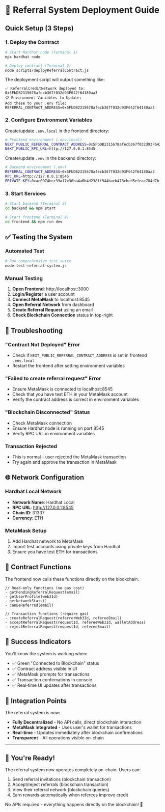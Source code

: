 # 🚀 Referral System Deployment Guide

## Quick Setup (3 Steps)

### 1. Deploy the Contract

```bash
# Start Hardhat node (Terminal 1)
npx hardhat node

# Deploy contract (Terminal 2)
node scripts/deployReferralContract.js
```

The deployment script will output something like:
```
✅ ReferralCreditNetwork deployed to: 0x5FbDB2315678afecb367f032d93F642f64180aa3
📋 Environment Variables to Update:
Add these to your .env file:
REFERRAL_CONTRACT_ADDRESS=0x5FbDB2315678afecb367f032d93F642f64180aa3
```

### 2. Configure Environment Variables

Create/update `.env.local` in the frontend directory:

```bash
# Frontend environment (.env.local)
NEXT_PUBLIC_REFERRAL_CONTRACT_ADDRESS=0x5FbDB2315678afecb367f032d93F642f64180aa3
NEXT_PUBLIC_RPC_URL=http://127.0.0.1:8545
```

Create/update `.env` in the backend directory:

```bash
# Backend environment (.env)
REFERRAL_CONTRACT_ADDRESS=0x5FbDB2315678afecb367f032d93F642f64180aa3
RPC_URL=http://127.0.0.1:8545
PRIVATE_KEY=0xac0974bec39a17e36ba4a6b4d238ff944bacb478cbed5efcae784d7bf4f2ff80
```

### 3. Start Services

```bash
# Start backend (Terminal 3)
cd backend && npm start

# Start frontend (Terminal 4)
cd frontend && npm run dev
```

## ✅ Testing the System

### Automated Test

```bash
# Run comprehensive test suite
node test-referral-system.js
```

### Manual Testing

1. **Open Frontend**: http://localhost:3000
2. **Login/Register** a user account
3. **Connect MetaMask** to localhost:8545
4. **Open Referral Network** from dashboard
5. **Create Referral Request** using an email
6. **Check Blockchain Connection** status in top-right

## 🔧 Troubleshooting

### "Contract Not Deployed" Error
- Check if `NEXT_PUBLIC_REFERRAL_CONTRACT_ADDRESS` is set in frontend `.env.local`
- Restart the frontend after setting environment variables

### "Failed to create referral request" Error
- Ensure MetaMask is connected to localhost:8545
- Check that you have test ETH in your MetaMask account
- Verify the contract address is correct in environment variables

### "Blockchain Disconnected" Status
- Check MetaMask connection
- Ensure Hardhat node is running on port 8545
- Verify RPC URL in environment variables

### Transaction Rejected
- This is normal - user rejected the MetaMask transaction
- Try again and approve the transaction in MetaMask

## 🌐 Network Configuration

### Hardhat Local Network
- **Network Name**: Hardhat Local
- **RPC URL**: http://127.0.0.1:8545
- **Chain ID**: 31337
- **Currency**: ETH

### MetaMask Setup
1. Add Hardhat network to MetaMask
2. Import test accounts using private keys from Hardhat
3. Ensure you have test ETH for transactions

## 📝 Contract Functions

The frontend now calls these functions directly on the blockchain:

```solidity
// Read-only functions (no gas cost)
- getPendingReferralRequest(email)
- getUserProfile(web3Id)
- getNetworkStats()
- canBeReferred(email)

// Transaction functions (require gas)
- createReferralRequest(referrerWeb3Id, refereeEmail)
- acceptReferralRequest(requestId, refereeWeb3Id, walletAddress)
- rejectReferralRequest(requestId, refereeEmail)
```

## 🎯 Success Indicators

You'll know the system is working when:

- ✅ Green "Connected to Blockchain" status
- ✅ Contract address visible in UI
- ✅ MetaMask prompts for transactions
- ✅ Transaction confirmations in console
- ✅ Real-time UI updates after transactions

## 🔗 Integration Points

The referral system is now:
- **Fully Decentralized** - No API calls, direct blockchain interaction
- **MetaMask Integrated** - Uses user's wallet for transactions
- **Real-time** - Updates immediately after blockchain confirmations
- **Transparent** - All operations visible on-chain

---

## 🎉 You're Ready!

The referral system now operates completely on-chain. Users can:
1. Send referral invitations (blockchain transaction)
2. Accept/reject referrals (blockchain transaction)  
3. View their referral network (blockchain queries)
4. Earn rewards automatically when referees improve credit

No APIs required - everything happens directly on the blockchain! 🚀

